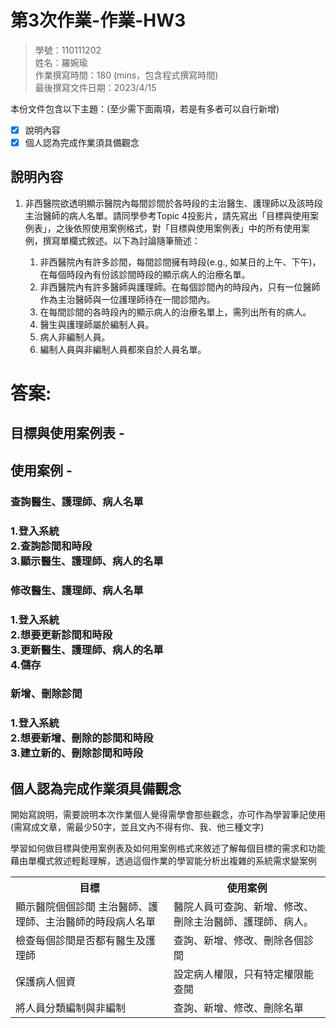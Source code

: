 # 第3次作業-作業-HW3
>
>學號：110111202
><br />
>姓名：羅婉瑜
><br />
>作業撰寫時間：180 (mins，包含程式撰寫時間)
><br />
>最後撰寫文件日期：2023/4/15
>

本份文件包含以下主題：(至少需下面兩項，若是有多者可以自行新增)
- [x] 說明內容
- [x] 個人認為完成作業須具備觀念

## 說明內容

1. 非西醫院欲透明顯示醫院內每間診間於各時段的主治醫生、護理師以及該時段主治醫師的病人名單。請同學參考Topic 4投影片，請先寫出「目標與使用案例表」，之後依照使用案例格式，對「目標與使用案例表」中的所有使用案例，撰寫單欄式敘述。以下為討論隨筆簡述：

   1. 非西醫院內有許多診間，每間診間擁有時段(e.g., 如某日的上午、下午)，在每個時段內有份該診間時段的顯示病人的治療名單。
   2. 非西醫院內有許多醫師與護理師。在每個診間內的時段內，只有一位醫師作為主治醫師與一位護理師待在一間診間內。
   3. 在每間診間的各時段內的顯示病人的治療名單上，需列出所有的病人。
   4. 醫生與護理師屬於編制人員。
   5. 病人非編制人員。
   6. 編制人員與非編制人員都來自於人員名單。

<h1> 答案:</h1>

<h2>目標與使用案例表 -</h2>

<table>
        <tr>
            <th>目標</th>
            <th>使用案例</th>
        </tr>
        <tr>
            <td>顯示醫院個個診間
                主治醫師、護理師、主治醫師的時段病人名單<br></td>
            <td>醫院人員可查詢、新增、修改、刪除主治醫師、護理師、病人。
            </td>
        </tr>
        <tr>
            <td>檢查每個診間是否都有醫生及護理師</td>
            <td>查詢、新增、修改、刪除各個診間 </td>
        </tr>
        <tr>
            <td>保護病人個資</td>
            <td>設定病人權限，只有特定權限能查閱
            </td>
        <tr>
            <td>將人員分類編制與非編制</td>
            <td>查詢、新增、修改、刪除名單
            </td>

<h2>使用案例 -</h2>

<h3>查詢醫生、護理師、病人名單<br></h3>
<h3>1.登入系統<br>
    2.查詢診間和時段<br>
    3.顯示醫生、護理師、病人的名單<br></h3>

<h3>修改醫生、護理師、病人名單<br></h3>
<h3>1.登入系統<br>
    2.想要更新診間和時段<br>
    3.更新醫生、護理師、病人的名單<br>
    4.儲存<br></h3>

<h3>新增、刪除診間<br></h3>
<h3>1.登入系統<br>
    2.想要新增、刪除的診間和時段<br>
    3.建立新的、刪除診間和時段<br></h3>

## 個人認為完成作業須具備觀念

開始寫說明，需要說明本次作業個人覺得需學會那些觀念，亦可作為學習筆記使用 (需寫成文章，需最少50字，並且文內不得有你、我、他三種文字)

學習如何做目標與使用案例表及如何用案例格式來敘述了解每個目標的需求和功能藉由單欄式敘述輕鬆理解，透過這個作業的學習能分析出複雜的系統需求變案例